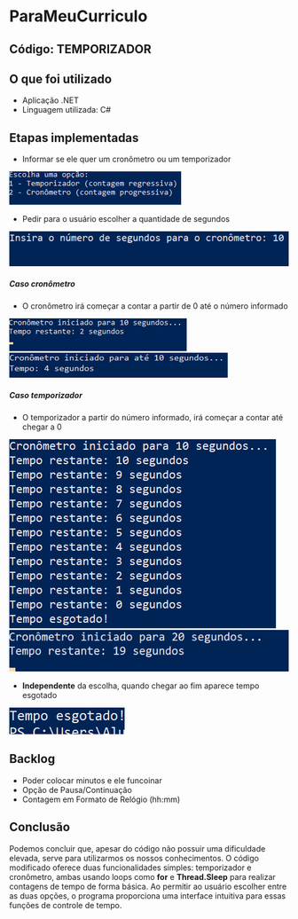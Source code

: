 # ParaMeuCurriculo

## Código: TEMPORIZADOR

## O que foi utilizado
- Aplicação .NET
- Linguagem utilizada: C#

## Etapas implementadas
- Informar se ele quer um cronômetro ou um temporizador

<img src="/imagens do programa/opção inicial.png">

- Pedir para o usuário escolher a quantidade de segundos

<img src="/imagens do programa/programa inicio.png">

##### Caso cronômetro
- O cronômetro irá começar a contar a partir de 0 até o número informado

<img src="/imagens do programa/cronometro.png">
<img src="/imagens do programa/cronometro 3.png">

##### Caso temporizador
- O temporizador a partir do número informado, irá começar a contar até chegar a 0

<img src="/imagens do programa/programa sem console clear.png">
<img src="/imagens do programa/programa com console clear.png">

- **Independente** da escolha, quando chegar ao fim aparece tempo esgotado

<img src="/imagens do programa/tempo esgotado.png">

## Backlog
- Poder colocar minutos e ele funcoinar
- Opção de Pausa/Continuação
- Contagem em Formato de Relógio (hh:mm)

## Conclusão
Podemos concluir que, apesar do código não possuir uma dificuldade elevada, serve para utilizarmos os nossos conhecimentos. O código modificado oferece duas funcionalidades simples: temporizador e cronômetro, ambas usando loops como __for__ e __Thread.Sleep__ para realizar contagens de tempo de forma básica. Ao permitir ao usuário escolher entre as duas opções, o programa proporciona uma interface intuitiva para essas funções de controle de tempo. 